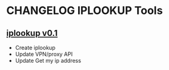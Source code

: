 # CHANGELOG IPLOOKUP Tools

## [iplookup v0.1](https://github.com/TheRealTou/iplookup/releases/tag/iplookup) 
* Create iplookup
* Update VPN/proxy API
* Update Get my ip address
